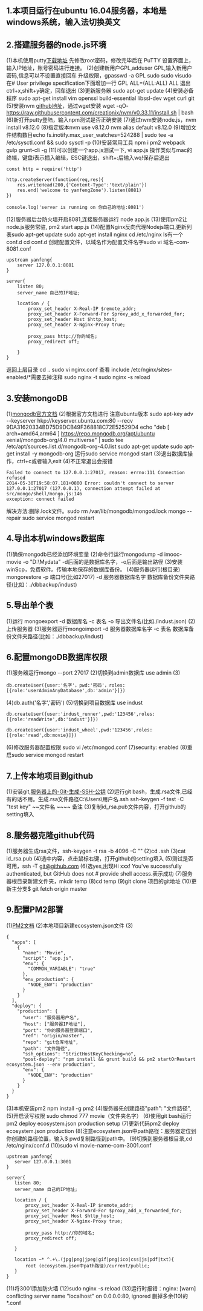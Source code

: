 ## 1.本项目运行在ubuntu 16.04服务器，本地是windows系统，输入法切换英文
## 2.搭建服务器的node.js环境
 (1)本机使用putty[下载地址](https://the.earth.li/~sgtatham/putty/latest/w64/putty.exe?spm=a2c4g.11186623.2.15.798e2eebFhWOTn&file=putty.exe)
 先修改root密码，修改完毕后在 PuTTY 设置界面上，输入IP地址，账号密码进行连接。
 (2)创建新用户GPL,adduser GPL,输入新用户密码,信息可以不设置直接回车
 升级权限，gpasswd -a GPL sudo
 sudo visudo
 在# User privilege specification下面增加一行
 GPL ALL=(ALL:ALL) ALL
 退出ctrl+x,shift+y确定，回车退出
 (3)更新服务器 sudo apt-get update
 (4)安装必备程序 sudo apt-get install vim openssl build-essential libssl-dev wget curl git
 (5)安装nvm [github地址](https://github.com/creationix/nvm)，通过wget安装 
 wget -qO- https://raw.githubusercontent.com/creationix/nvm/v0.33.11/install.sh | bash
 (6)新打开putty登陆，输入npm测试是否正确安装
 (7)通过nvm安装node.js，nvm install v8.12.0
 (8)指定版本nvm use v8.12.0
 nvm alias default v8.12.0
 (9)增加文件结构数目echo  fs.inotify.max_user_watches=524288 | sudo tee -a /etc/sysctl.conf && sudo sysctl -p
 (10)安装常用工具 npm i pm2 webpack gulp grunt-cli -g
 (11)可以创建一个app.js测试一下, vi app.js
 操作类似与mac的终端，键盘i表示插入编辑，ESC键退出，shift+:后输入wq!保存后退出
```
const http = require('http')

http.createServer(function(req,res){
	res.writeHead(200,{'Content-Type':'text/plain'})
	res.end('welcome to yanfengZone').listen(8081)
})

console.log('server is running on 你自己的地址:8081')
```
 (12)服务器后台防火墙开启8081,连接服务器运行 node app.js
 (13)使用pm2让node.js服务常驻, pm2 start app.js 
 (14)配置Nginx反向代理Nodejs端口,更新列表sudo apt-get update
 sudo apt-get install nginx
 cd /etc/nginx
 ls有一个conf.d
 cd conf.d
 创建配置文件，以域名作为配置文件名字sudo vi 域名-com-8081.conf
```
upstream yanfeng{
	server 127.0.0.1:8081
}

server{
	listen 80;
	server_name 自己的IP地址;
	
	location / {
		proxy_set_header X-Real-IP $remote_addr;
		proxy_set_header X-Forward-For $proxy_add_x_forwarded_for;
		proxy_set_header Host $http_host;
		proxy_set_header X-Nginx-Proxy true;
		
		proxy_pass http://你的域名;
		proxy_redirect off;
	
	}
}
```
 返回上层目录 cd ..
 sudo vi nginx.conf
 查看 include /etc/nginx/sites-enabled/*需要去掉注释
 sudo nginx -t
 sudo nginx -s reload
## 3.安装mongoDB
 (1)[mongodb官方文档](https://docs.mongodb.com/manual/tutorial/install-mongodb-on-ubuntu/)
 (2)根据官方文档进行 注意ubuntu版本
 sudo apt-key adv --keyserver hkp://keyserver.ubuntu.com:80 --recv 9DA31620334BD75D9DCB49F368818C72E52529D4
 echo "deb [ arch=amd64,arm64 ] https://repo.mongodb.org/apt/ubuntu xenial/mongodb-org/4.0 multiverse" | sudo tee /etc/apt/sources.list.d/mongodb-org-4.0.list
 sudo apt-get update
 sudo apt-get install -y mongodb-org
 运行sudo service mongod start
 (3)退出数据库操作，ctrl+c或者输入exit
 (4)不正常退出会报错
```
Failed to connect to 127.0.0.1:27017, reason: errno:111 Connection refused  
2014-05-30T19:58:07.181+0800 Error: couldn't connect to server 127.0.0.1:27017 (127.0.0.1), connection attempt failed at src/mongo/shell/mongo.js:146  
exception: connect failed  
```
 解决方法:删除.lock文件。sudo rm /var/lib/mongodb/mongod.lock
 mongo --repair
 sudo service mongod restart
## 4.导出本机windows数据库
 (1)确保mongodb已经添加环境变量
 (2)命令行运行mongodump -d imooc-movie -o "D:\Mydata"
 -d后面的是数据库名字，-o后面是输出路径
 (3)安装winScp，免费软件。传输本地保存的数据库备份。
 (4)服务器运行(根目录) mongorestore -p 端口号(比如27017) -d 服务器数据库名字 数据库备份文件夹路径(比如：./dbbackup/indust)
## 5.导出单个表
 (1)运行 mongoexport -d 数据库名 -c 表名 -o 导出文件名(比如./indust.json)
 (2)上传服务器
 (3)服务器运行mongoimport -d 服务器数据库名字 -c 表名 数据库备份文件夹路径(比如：./dbbackup/indust)
## 6.配置mongoDB数据库权限
 (1)服务器运行mongo --port 27017
 (2)切换到admin数据库  use admin
 (3)
```
db.createUser({user:'名字'，pwd:'密码'，roles:[{role:'userAdminAnyDatabase',db:'admin'}]})
```
 (4)db.auth('名字','密码') 
 (5)切换到项目数据库 use indust
```
db.createUser({user:'indust_runner',pwd:'123456',roles:[{role:'readWrite',db:'indust'}]})
```
```
db.createUser({user:'indust_wheel',pwd:'123456',roles:[{role:'read',db:movie}]})
```
 (6)修改服务器配置权限 sudo vi /etc/mongod.conf
 (7)security: enabled
 (8)重启sudo service mongod restart
## 7.上传本地项目到github
 (1)安装git,[服务器上的-Git-生成-SSH-公钥](https://git-scm.com/book/zh/v2/%E6%9C%8D%E5%8A%A1%E5%99%A8%E4%B8%8A%E7%9A%84-Git-%E7%94%9F%E6%88%90-SSH-%E5%85%AC%E9%92%A5)
 (2)运行git bash，生成.rsa文件,已经有的话不用。生成.rsa文件路径C:\Users\用户名\.ssh
 ssh-keygen -f test   -C "test key"
                    ~~文件名   ~~~~ 备注
 (3)复制id_rsa.pub文件内容，打开github的setting填入
## 8.服务器克隆github代码
 (1)服务器生成rsa文件，ssh-keygen -t rsa -b 4096 -C ""
 (2)cd .ssh
 (3)cat id_rsa.pub
 (4)选中内容，点击鼠标右键，打开github的setting填入
 (5)测试是否可用，ssh -T git@github.com
 (6)选yes,出现Hi xxx! You've successfully authenticated, but GitHub does not # provide shell access.表示成功
 (7)服务器根目录新建文件夹，mkdir temp 
 (8)cd temp
 (9)git clone 项目的git地址
 (10)更新主分支$ git fetch origin master
## 9.配置PM2部署
 (1)[PM2文档](https://pm2.io/doc/en/runtime/quick-start/)
 (2)本地项目新建ecosystem.json文件
 (3)
 ```
 {
   "apps": [
     {
       "name": "Movie",
       "script": "app.js",
       "env": {
         "COMMON_VARIABLE": "true"
       },
       "env_production": {
         "NODE_ENV": "production"
       }
     }
   ],
   "deploy": {
     "production": {
       "user": "服务器用户名",
       "host": ["服务器IP地址"],
       "port": "你的服务器登录端口",
       "ref": "origin/master",
       "repo": "git仓库地址",
       "path": "文件路径",
       "ssh_options": "StrictHostKeyChecking=no",
       "post-deploy": "npm install && grunt build && pm2 startOrRestart ecosystem.json --env production",
       "env": {
         "NODE_ENV": "production"
       }
     }
   }
 }
 ```
 (3)本机安装pm2 npm install -g pm2
 (4)服务器先创建路径"path": "文件路径",
 (5)开启读写权限 sudo chmod 777 movie（文件夹名字）
 (6)使用git bash运行pm2 deploy ecosystem.json production setup
 (7)更新代码pm2 deploy ecosystem.json production
 (8)注意ecosystem.json中path路径：服务器定位到你创建的路径位置，输入$ pwd复制路径到path中。
 (9)切换到服务器根目录,cd /etc/nginx/conf.d
 (10)sudo vi movie-name-com-3001.conf
 ```
 upstream yanfeng{
 	server 127.0.0.1:3001
 }
 
 server{
 	listen 80;
 	server_name 自己的IP地址;
 	
 	location / {
 		proxy_set_header X-Real-IP $remote_addr;
 		proxy_set_header X-Forward-For $proxy_add_x_forwarded_for;
 		proxy_set_header Host $http_host;
 		proxy_set_header X-Nginx-Proxy true;
 		
 		proxy_pass http://你的域名;
 		proxy_redirect off;
 	
 	}
	
	location ~* ^.+\.(jpg|png|jpeg|gif|png|ico|css|js|pdf|txt){
		root (ecosystem.json中path路径)/current/public;
	}
 }
 ```
 (11)将3001添加防火墙
 (12)sudo nginx -s reload
 (13)运行时报错：nginx: [warn] conflicting server name "localhost" on 0.0.0.0:80, ignored
 删掉多余(10)的*.conf